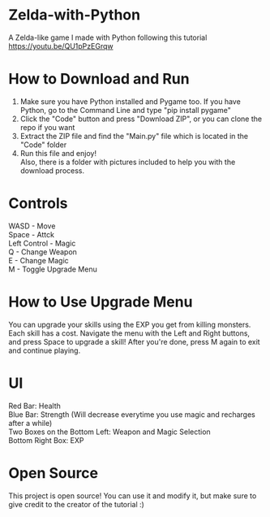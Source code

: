 # Zelda-with-Python
A Zelda-like game I made with Python following this tutorial https://youtu.be/QU1pPzEGrqw

# How to Download and Run
1. Make sure you have Python installed and Pygame too. If you have Python, go to the Command Line and type "pip install pygame"
2. Click the "Code" button and press "Download ZIP", or you can clone the repo if you want
3. Extract the ZIP file and find the "Main.py" file which is located in the "Code" folder
4. Run this file and enjoy! <br /> 
Also, there is a folder with pictures included to help you with the download process.

# Controls
WASD - Move <br />
Space - Attck <br />
Left Control - Magic <br />
Q - Change Weapon <br />
E - Change Magic <br />
M - Toggle Upgrade Menu <br />

# How to Use Upgrade Menu
You can upgrade your skills using the EXP you get from killing monsters. Each skill has a cost. Navigate the menu with the Left and Right buttons, and press Space to upgrade a skill! After you're done, press M again to exit and continue playing.

# UI
Red Bar: Health <br />
Blue Bar: Strength (Will decrease everytime you use magic and recharges after a while) <br />
Two Boxes on the Bottom Left: Weapon and Magic Selection <br />
Bottom Right Box: EXP <br />

# Open Source
This project is open source! You can use it and modify it, but make sure to give credit to the creator of the tutorial :)
